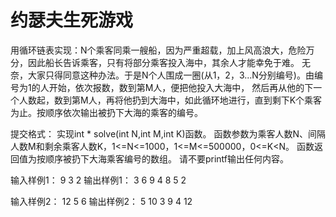 # 约瑟夫生死游戏
用循环链表实现：N个乘客同乘一艘船，因为严重超载，加上风高浪大，危险万分，因此船长告诉乘客，只有将部分乘客投入海中，其余人才能幸免于难。
无奈，大家只得同意这种办法。于是N个人围成一圈(从1，2，3...N分别编号)。由编号为1的人开始，依次报数，数到第M人，便把他投入大海中，
然后再从他的下一个人数起，数到第M人，再将他扔到大海中，如此循环地进行，直到剩下K个乘客为止。按顺序依次输出被扔下大海的乘客的编号。

提交格式：
实现int * solve(int N,int M,int K)函数。
函数参数为乘客人数N、间隔人数M和剩余乘客人数K，1<=N<=1000，1<=M<=500000，0<=K<N。
函数返回值为按顺序被扔下大海乘客编号的数组。
请不要printf输出任何内容。

输入样例1：
9 3 2 
输出样例1：
3 6 9 4 8 5 2

输入样例2：
12 5 6
输出样例2：
5 10 3 9 4 12

